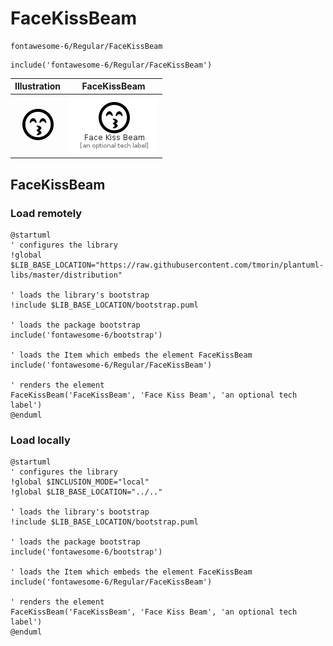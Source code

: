 # FaceKissBeam


```text
fontawesome-6/Regular/FaceKissBeam
```

```text
include('fontawesome-6/Regular/FaceKissBeam')
```



| Illustration | FaceKissBeam |
| :---: | :---: |
| ![illustration for Illustration](../../fontawesome-6/Regular/FaceKissBeam.png) | ![illustration for FaceKissBeam](../../fontawesome-6/Regular/FaceKissBeam.Local.png) |




## FaceKissBeam

### Load remotely
```plantuml
@startuml
' configures the library
!global $LIB_BASE_LOCATION="https://raw.githubusercontent.com/tmorin/plantuml-libs/master/distribution"

' loads the library's bootstrap
!include $LIB_BASE_LOCATION/bootstrap.puml

' loads the package bootstrap
include('fontawesome-6/bootstrap')

' loads the Item which embeds the element FaceKissBeam
include('fontawesome-6/Regular/FaceKissBeam')

' renders the element
FaceKissBeam('FaceKissBeam', 'Face Kiss Beam', 'an optional tech label')
@enduml
```

### Load locally
```plantuml
@startuml
' configures the library
!global $INCLUSION_MODE="local"
!global $LIB_BASE_LOCATION="../.."

' loads the library's bootstrap
!include $LIB_BASE_LOCATION/bootstrap.puml

' loads the package bootstrap
include('fontawesome-6/bootstrap')

' loads the Item which embeds the element FaceKissBeam
include('fontawesome-6/Regular/FaceKissBeam')

' renders the element
FaceKissBeam('FaceKissBeam', 'Face Kiss Beam', 'an optional tech label')
@enduml
```

